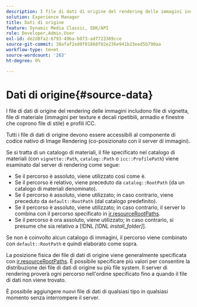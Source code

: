 ```yaml
---
description: I file di dati di origine del rendering delle immagini includono file di vignetta, file di materiale (immagini per texture e decali ripetibili, armadio e finestre che coprono file di stile) e profili ICC.
solution: Experience Manager
title: Dati di origine
feature: Dynamic Media Classic, SDK/API
role: Developer,Admin,User
exl-id: de2d8fa2-6793-49ba-b873-adf723369cce
source-git-commit: 38afaf2ed0f01868f02e236e941b23eed5b790aa
workflow-type: tm+mt
source-wordcount: '263'
ht-degree: 0%

---
```


# Dati di origine{#source-data}

I file di dati di origine del rendering delle immagini includono file di vignetta, file di materiale (immagini per texture e decali ripetibili, armadio e finestre che coprono file di stile) e profili ICC.

Tutti i file di dati di origine devono essere accessibili al componente di codice nativo di Image Rendering (co-posizionato con il server di immagini).

Se si tratta di un catalogo di materiali, il file specificato nel catalogo di materiali (con `vignette::Path`, `catalog::Path` o `icc::ProfilePath`) viene esaminato dal server di rendering come segue:

* Se il percorso è assoluto, viene utilizzato così come è.
* Se il percorso è relativo, viene preceduto da `catalog::RootPath` (da un catalogo di materiali denominato).
* Se il percorso è assoluto, viene utilizzato; in caso contrario, viene preceduto da `default::RootPath` (dal catalogo predefinito).
* Se il percorso è assoluto, viene utilizzato; in caso contrario, il server lo combina con il percorso specificato in [ir.resourceRootPaths](../../../../../../ir-api/server-admin/image-rendering-api-ref/c-ir-server-administration/c-ir-configuration-settings-reference/c-ir-resource-root-folders.md#concept-39a34d2239934079bb396e1bf568a9c2).
* Se il percorso è ora assoluto, viene utilizzato; in caso contrario, si presume che sia relativo a [!DNL *[!DNL install_folder]*].

Se non è coinvolto alcun catalogo di immagini, il percorso viene combinato con `default::RootPath` e quindi elaborato come sopra.

La posizione fisica dei file di dati di origine viene generalmente specificata con [ir.resourceRootPaths](../../../../../../ir-api/server-admin/image-rendering-api-ref/c-ir-server-administration/c-ir-configuration-settings-reference/c-ir-resource-root-folders.md#concept-39a34d2239934079bb396e1bf568a9c2). È possibile specificare più valori per consentire la distribuzione dei file di dati di origine su più file system. Il server di rendering proverà ogni percorso nell&#39;ordine specificato fino a quando il file di dati non viene trovato.

È possibile aggiungere nuovi file di dati di qualsiasi tipo in qualsiasi momento senza interrompere il server.
